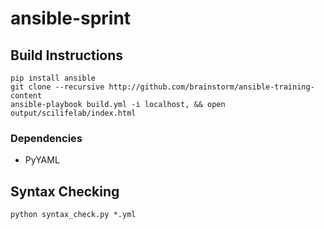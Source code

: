# ansible-sprint

## Build Instructions
	
	pip install ansible
	git clone --recursive http://github.com/brainstorm/ansible-training-content
	ansible-playbook build.yml -i localhost, && open output/scilifelab/index.html

### Dependencies

* PyYAML

## Syntax Checking

```
python syntax_check.py *.yml
```

